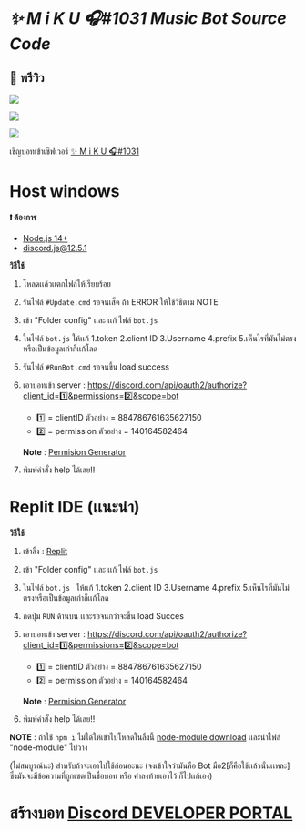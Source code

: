 
# _✨ M i K U 🎧#1031  Music Bot Source Code_


## 📸 พรีวิว

![](https://cdn.discordapp.com/attachments/831877886680104971/895240356365496340/unknown.png)

![](https://cdn.discordapp.com/attachments/831877886680104971/895240145761099796/unknown.png)

![](https://cdn.discordapp.com/attachments/831877886680104971/895240547462160394/unknown.png)

เชิญบอทเข้าเซิฟเวอร์ [✨ M i K U 🎧#1031](https://discord.com/api/oauth2/authorize?client_id=884786761635627150&permissions=140164582464&scope=bot)

# Host windows
**❗ ต้องการ**

- [Node.js 14+](https://nodejs.org/en/download/)
- discord.js@12.5.1

**วิธีใช้**
1) โหลดเเล้วเเตกไฟล์ให้เรียบร้อย
2) รันไฟล์ ` #Update.cmd ` รอจนเส็ด ถ้า ERROR ให้ใช้วิธีตาม NOTE
3) เข้า "Folder config" เเละ เเก้ ไฟล์ ` bot.js ` 
4) ในไฟล์ ` bot.js ` ให้เเก้ 1.token 2.client ID 3.Username 4.prefix 5.เห็นไรที่มันไม่ตรงหรือเป็นข้อมูลเก่าก็เเก้โลด
5) รันไฟล์ ` #RunBot.cmd ` รอจนขึ้น load success
6) เอาบอทเข้า server : https://discord.com/api/oauth2/authorize?client_id=1️⃣&permissions=2️⃣&scope=bot
   - 1️⃣ = clientID ตัวอย่าง = 884786761635627150 
   - 2️⃣ = permission ตัวอย่าง = 140164582464 
  
   **Note** : [Permision Generator](https://discordapi.com/permissions.html)
7) พิมพ์คำสั่ง help ได้เลย!!

# Replit IDE (เเนะนำ)
**วิธีใช้** 
1) เข้าลิ้ง : [Replit](https://replit.com/github/ImJustNon/Music-bot-Used) 
2) เข้า "Folder config" เเละ เเก้ ไฟล์ ` bot.js `
3) ในไฟล์ `bot.js ` ให้เเก้ 1.token 2.client ID 3.Username 4.prefix 5.เห็นไรที่มันไม่ตรงหรือเป็นข้อมูลเก่าก็เเก้โลด
4) กดปุ่ม ` RUN ` ด้านบน เเละรอจนกว่าจะขึ้น load Succes
5) เอาบอทเข้า server : https://discord.com/api/oauth2/authorize?client_id=1️⃣&permissions=2️⃣&scope=bot
   - 1️⃣ = clientID ตัวอย่าง = 884786761635627150 
   - 2️⃣ = permission ตัวอย่าง = 140164582464 
  
   **Note** : [Permision Generator](https://discordapi.com/permissions.html)
6) พิมพ์คำสั่ง help ได้เลย!!


**NOTE** : ถ้าใช้ ` npm i ` ไม่ได้ให้เข้าไปโหลดในลิ้งนี้ [node-module download](https://drive.google.com/drive/folders/1JsMj?usp=sharing) เเละนำไฟล์ "node-module" ไปวาง

(ไม่สมบูรณ์นะ)
สำหรับถ้าจะเอาไปใช้ก่อนอะนะ
(จงเข้าใจว่ามันคือ Bot มือ2[ก็คือใช้เเล้วนั่นเเหละ] ซึ่งมันจะมีข้อความที่ถูกเซตเป็นชื่อบอท หรือ คำลงท้ายเอาไว้ ก็ไปเเก้เอง)

**สร้างบอท**
[Discord DEVELOPER PORTAL](https://discord.com/developers)
=======

